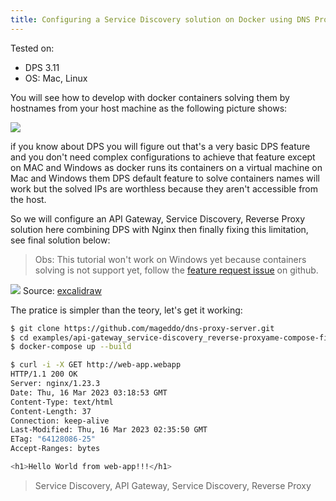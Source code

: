 ```yaml
---
title: Configuring a Service Discovery solution on Docker using DNS Proxy Server and NGINX
---
```


Tested on: 

* DPS 3.11
* OS: Mac, Linux


You will see how to develop with docker containers solving them by hostnames from your host machine
as the following picture shows:

![](https://i.imgur.com/wr9GSeR.png) 

if you know about DPS you will figure out that's a very basic DPS feature and you don't need complex configurations to
achieve that feature except on MAC and Windows as docker runs its containers on a virtual machine on Mac and Windows
them DPS default feature to solve containers names will work but the solved IPs are worthless because they aren't 
accessible from the host.

So we will configure an API Gateway, Service Discovery, Reverse Proxy solution here combining DPS with Nginx then 
finally fixing this limitation, see final solution below:

> Obs: This tutorial won't work on Windows yet because containers solving is not support yet,
> follow the [feature request issue][1] on github.

![][2]
Source: [excalidraw][3]

The pratice is simpler than the teory, let's get it working: 

```bash
$ git clone https://github.com/mageddo/dns-proxy-server.git
$ cd examples/api-gateway_service-discovery_reverse-proxyame-compose-file
$ docker-compose up --build
```

```bash
$ curl -i -X GET http://web-app.webapp
HTTP/1.1 200 OK
Server: nginx/1.23.3
Date: Thu, 16 Mar 2023 03:18:53 GMT
Content-Type: text/html
Content-Length: 37
Connection: keep-alive
Last-Modified: Thu, 16 Mar 2023 02:35:50 GMT
ETag: "64128086-25"
Accept-Ranges: bytes

<h1>Hello World from web-app!!!</h1>
```

> Service Discovery, API Gateway, Service Discovery, Reverse Proxy

[1]: https://github.com/mageddo/dns-proxy-server/issues/314
[2]: https://i.imgur.com/poI0sKZ.png
[3]: https://excalidraw.com/#json=BuYYx179GhmvHCexDZHGv,2hN_IgZo9HTfID-neSACQw
